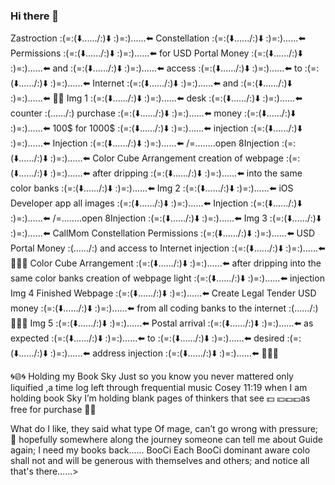### Hi there 👋

<!--
**compseya/compseya** is a ✨ _special_ ✨ repository because its `README.md` (this file) appears on your GitHub profile.

Here are some ideas to get you started:

- 🔭 I’m currently working on ...
- 🌱 I’m currently learning ...
- 👯 I’m looking to collaborate on ...
- 🤔 I’m looking for help with ...
- 💬 Ask me about ...
- 📫 How to reach me: ...
- 😄 Pronouns: ...
- ⚡ Fun fact: ...
-->

Zastroction :(=:(⬇️....../:)⬇️ :)=:)......⬅️ Constellation  :(=:(⬇️....../:)⬇️ :)=:)......⬅️ Permissions :(=:(⬇️....../:)⬇️ :)=:)......⬅️ for USD Portal Money  :(=:(⬇️....../:)⬇️ :)=:)......⬅️ and :(=:(⬇️....../:)⬇️ :)=:)......⬅️ access :(=:(⬇️....../:)⬇️ :)=:)......⬅️ to  :(=:(⬇️....../:)⬇️ :)=:)......⬅️ Internet  :(=:(⬇️....../:)⬇️ :)=:)......⬅️ and   :(=:(⬇️....../:)⬇️ :)=:)......⬅️ 📶🌐
Img 1 :(=:(⬇️....../:)⬇️ :)=:)......⬅️ desk :(=:(⬇️....../:)⬇️ :)=:)......⬅️ counter :(....../:) purchase :(=:(⬇️....../:)⬇️ :)=:)......⬅️ money :(=:(⬇️....../:)⬇️ :)=:)......⬅️ 100$ for 1000$ :(=:(⬇️....../:)⬇️ :)=:)......⬅️ injection
:(=:(⬇️....../:)⬇️ :)=:)......⬅️ Injection :(=:(⬇️....../:)⬇️ :)=:)......⬅️
/=........open 8Injection :(=:(⬇️....../:)⬇️ :)=:)......⬅️
Color Cube Arrangement creation of webpage :(=:(⬇️....../:)⬇️ :)=:)......⬅️ after dripping :(=:(⬇️....../:)⬇️ :)=:)......⬅️ into the same color banks :(=:(⬇️....../:)⬇️ :)=:)......⬅️
Img 2  :(=:(⬇️....../:)⬇️ :)=:)......⬅️ iOS Developer app all images
:(=:(⬇️....../:)⬇️ :)=:)......⬅️ Injection :(=:(⬇️....../:)⬇️ :)=:)......⬅️
/=........open 8Injection :(=:(⬇️....../:)⬇️ :)=:)......⬅️
Img 3  :(=:(⬇️....../:)⬇️ :)=:)......⬅️ CallMom Constellation Permissions  :(=:(⬇️....../:)⬇️ :)=:)......⬅️ USD Portal Money :(....../:) and access to Internet injection  :(=:(⬇️....../:)⬇️ :)=:)......⬅️ 📶🌐📲
Color Cube Arrangement  :(=:(⬇️....../:)⬇️ :)=:)......⬅️ after dripping into the same color banks creation of webpage light :(=:(⬇️....../:)⬇️ :)=:)......⬅️ injection
Img 4 Finished Webpage :(=:(⬇️....../:)⬇️ :)=:)......⬅️  Create Legal Tender USD money  :(=:(⬇️....../:)⬇️ :)=:)......⬅️ from all coding banks to the internet :(....../:) 📶🌐📲
Img 5  :(=:(⬇️....../:)⬇️ :)=:)......⬅️ Postal arrival  :(=:(⬇️....../:)⬇️ :)=:)......⬅️ as expected :(=:(⬇️....../:)⬇️ :)=:)......⬅️ to :(=:(⬇️....../:)⬇️ :)=:)......⬅️ desired :(=:(⬇️....../:)⬇️ :)=:)......⬅️ address injection :(=:(⬇️....../:)⬇️ :)=:)......⬅️ 📶🌐📲

🌀🌐🌀 Holding my Book Sky
Just so you know you never mattered only liquified ,a time log left through frequential music
Cosey
11:19 when I am holding book Sky I’m holding blank pages of thinkers that see 💵 💴💶💷as free for purchase 📲🌐

What do I like, they said what type
Of mage, can’t go wrong with pressure; 👀 hopefully somewhere along the journey someone can tell me about Guide again; I need my books back......
BooCi Each BooCi dominant aware colo shall not and will be generous with themselves and others; and notice all that's there......>
